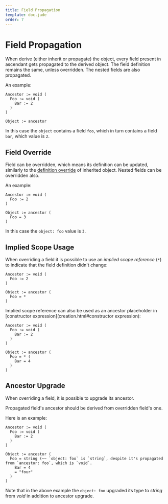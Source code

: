 ```yaml
---
title: Field Propagation
template: doc.jade
order: 7
---
```


Field Propagation
=================
<!--
Copyright (C) 2010-2013 Ruslan Lopatin.
Permission is granted to copy, distribute and/or modify this document
under the terms of the GNU Free Documentation License, Version 1.3
or any later version published by the Free Software Foundation;
with no Invariant Sections, no Front-Cover Texts, and no Back-Cover Texts.
A copy of the license is included in the section entitled "GNU
Free Documentation License".
-->

When derive (either inherit or propagate) the object, every field present in
ascendant gets propagated to the derived object. The field definition remains
the same, unless overridden. The nested fields are also propagated.

An example:
```o42a
Ancestor := void (
  Foo := void (
    Bar := 2
  )
)

Object := ancestor
``` 

In this case the `object` contains a field `foo`, which in turn contains a field
`bar`, which value is `2`.


Field Override
--------------

Field can be overridden, which means its definition can be updated,
similarly to the [definition override](inheritance.html#definition_override) of
inherited object. Nested fields can be overridden also.

An example:
```o42a
Ancestor := void (
  Foo := 2
)

Object := ancestor (
  Foo = 3
)
```

In this case the `object: foo` value is `3`.


Implied Scope Usage
-------------------

When overriding a field it is possible to use an _implied scope reference_ (`*`)
to indicate that the field definition didn't change:
```o42a
Ancestor := void (
  Foo := 2
)

Object := ancestor (
  Foo = *
)
```

Implied scope reference can also be used as an ancestor placeholder in
[constructor expression](creation.html#constructor expression):
```o42a
Ancestor := void (
  Foo := void (
    Bar := 2
  )
)

Object := ancestor (
  Foo = * (
    Bar = 4
  )
)
```


Ancestor Upgrade
----------------

When overriding a field, it is possible to upgrade its ancestor.

Propagated field's ancestor should be derived from overridden field's one.

Here is an example:
```o42a
Ancestor := void (
  Foo := void (
    Bar := 2
  )
)

Object := ancestor (
  Foo = string (~~ `object: foo` is `string`, despite it's propagated from `ancestor: foo`, which is `void`.
    Bar = 4
    = "four"
  )
)
```

Note that in the above example the `object: foo` upgraded its type to _string_
from _void_ in addition to ancestor upgrade.
